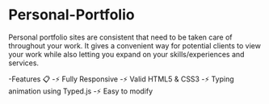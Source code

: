 # Personal-Portfolio

Personal portfolio sites are consistent that need to be taken care of throughout your work. It gives a convenient way for potential clients to view your work while also letting you expand on your skills/experiences and services. 

-Features 📋
-⚡️ Fully Responsive
-⚡️ Valid HTML5 & CSS3
-⚡️ Typing animation using Typed.js
-⚡️ Easy to modify
